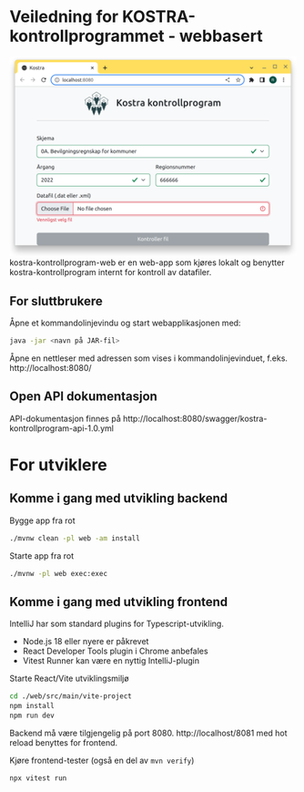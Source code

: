 # **Veiledning for KOSTRA-kontrollprogrammet - webbasert**

![img.png](img.png)
kostra-kontrollprogram-web er en web-app som kjøres lokalt og benytter kostra-kontrollprogram internt for kontroll av
datafiler.

## For sluttbrukere

Åpne et kommandolinjevindu og start webapplikasjonen med:
```bash
java -jar <navn på JAR-fil>
```

Åpne en nettleser med adressen som vises i kommandolinjevinduet, f.eks. http://localhost:8080/

## Open API dokumentasjon

API-dokumentasjon finnes på http://localhost:8080/swagger/kostra-kontrollprogram-api-1.0.yml

# For utviklere

## Komme i gang med utvikling backend 

Bygge app fra rot
```bash
./mvnw clean -pl web -am install
```

Starte app fra rot
```bash
./mvnw -pl web exec:exec
```

## Komme i gang med utvikling frontend

IntelliJ har som standard plugins for Typescript-utvikling.

- Node.js 18 eller nyere er påkrevet
- React Developer Tools plugin i Chrome anbefales
- Vitest Runner kan være en nyttig IntelliJ-plugin

Starte React/Vite utviklingsmiljø
```bash
cd ./web/src/main/vite-project
npm install
npm run dev
```
Backend må være tilgjengelig på port 8080. http://localhost/8081 med hot reload benyttes for frontend.

Kjøre frontend-tester (også en del av `mvn verify`)
```bash
npx vitest run
```


